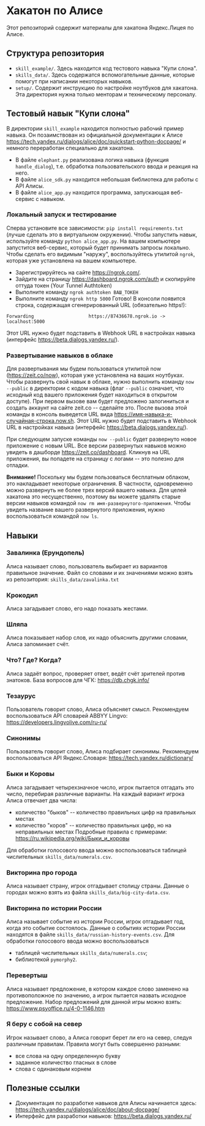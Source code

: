 # Хакатон по Алисе
Этот репозиторий содержит материалы для хакатона Яндекс.Лицея по Алисе.

## Структура репозитория
- `skill_example/`. Здесь находится код тестового навыка "Купи слона".
- `skills_data/`. Здесь содержатся вспомогательные данные, которые помогут при написании некоторых навыков.
- `setup/`. Содержит инструкцию по настройке ноутбуков для хакатона. Эта директория нужна только менторам и техническому персоналу.

## Тестовый навык "Купи слона"
В директории `skill_example` находится полностью рабочий пример навыка.
Он позаимствован из официальной документации к Алисе https://tech.yandex.ru/dialogs/alice/doc/quickstart-python-docpage/ и немного переработан специально для хакатона.
- В файле `elephant.py` реализована логика навыка (функция `handle_dialog`), т.е. обработка пользовательского ввода и реакция на него.
- В файле `alice_sdk.py` находится небольшая библиотека для работы с API Алисы.
- В файле `alice_app.py` находится программа, запускающая веб-сервис с навыком.

### Локальный запуск и тестирование
Сперва установите все зависимости: `pip install requirements.txt` (лучше сделать это в виртуальном окружении).
Чтобы запустить навык, используйте команду `python alice_app.py`.
На вашем компьютере запустится веб-сервис, который будет принимать запросы локально.
Чтобы сделать его видимым "наружу", воспользуйтесь утилитой `ngrok`, которая уже установлена на вашем компьютере.
- Зарегистрируйтесь на сайте https://ngrok.com/.
- Зайдите на страницу https://dashboard.ngrok.com/auth и скопируйте оттуда токен (Your Tunnel Authtoken)
- Выполните команду `ngrok authtoken ВАШ_ТОКЕН`
- Выполните команду `ngrok http 5000`
Готово! В консоли появится строка, содержащая сгенерированный URL (обязательно https!):
```
Forwarding                    https://87436678.ngrok.io -> localhost:5000
```
Этот URL нужно будет подставить в Webhook URL в настройках навыка (интерфейс https://beta.dialogs.yandex.ru/).

### Развертывание навыков в облаке
Для развертывания мы будем пользоваться утилитой now (https://zeit.co/now), которая уже установлена на ваших ноутбуках.
Чтобы развернуть свой навык в облаке, нужно выполнить команду `now --public` в директории с кодом навыка (флаг `--public` означает, что исходный код вашего приложения будет находиться в открытом доступе).
При первом вызове вам будет предложено залогиниться и создать аккаунт на сайте zeit.co -- сделайте это.
После вызова этой команды в консоль выведется URL вида https://имя-навыка-и-случайная-строка.now.sh.
Этот URL нужно будет подставить в Webhook URL в настройках навыка (интерфейс https://beta.dialogs.yandex.ru/).

При следующем запуске команды `now --public` будет развернуто новое приложение с новым URL.
Все версии развернутых навыков можно увидеть в дашборде https://zeit.co/dashboard.
Кликнув на URL приложения, вы попадете на страницу с логами -- это полезно для отладки.

**Внимание!** Поскольку мы будем пользоваться бесплатным облаком, это накладывает некоторые ограничения.
В частности, одновременно можно развернуть не более трех версий вашего навыка.
Для целей хакатона это несущественно, поэтому вы можете удалять старые версии навыков командой `now rm имя-развернутого-приложения`.
Чтобы увидеть название вашего развернутого приложения, нужно воспользоваться командой `now ls`.


## Навыки

### Завалинка (Ерундопель)
Алиса называет слово, пользователь выбирает из вариантов правильное значение.
Файл со словами и их значениями можно взять из репозитория: `skills_data/zavalinka.txt`

### Крокодил
Алиса загадывает слово, его надо показать жестами.

### Шляпа
Алиса показывает набор слов, их надо объяснить другими словами, Алиса запоминает счёт.

### Что? Где? Когда?
Алиса задаёт вопрос, проверяет ответ, ведёт счёт зрителей против знатоков.
База вопросов для ЧГК: https://db.chgk.info/

### Тезаурус
Пользователь говорит слово, Алиса объясняет смысл.
Рекомендуем воспользоваться API словарей ABBYY Lingvo: https://developers.lingvolive.com/ru-ru/

### Синонимы
Пользователь говорит слово, Алиса подбирает синонимы.
Рекомендуем воспользоваться API Яндекс.Словаря: https://tech.yandex.ru/dictionary/

### Быки и Коровы
Алиса загадывает четырехзначное число, игрок пытается отгадать это число, перебирая различные варианты.
На каждый вариант игрока Алиса отвечает два числа:
- количество "быков" -- количество правильных цифр на правильных местах
- количество "коров" -- количество правильных цифр, но на неправильных местах
Подробные правила с примерами: https://ru.wikipedia.org/wiki/Быки_и_коровы

Для обработки голосового ввода можно воспользоваться таблицей числительных `skills_data/numerals.csv`.

### Викторина про города
Алиса называет страну, игрок отгадывает столицу страны.
Данные о городах можно взять из файла `skills_data/big-city-data.csv`.

### Викторина по истории России
Алиса называет событие из истории России, игрок отгадывает год, когда это событие состоялось.
Данные о событиях истории России находятся в файле `skills_data/russian-history-events.csv`.
Для обработки голосового ввода можно воспользоваться
- таблицей числительных `skills_data/numerals.csv`;
- библиотекой `pymorphy2`.

### Перевертыш
Алиса называет предложение, в котором каждое слово заменено на противоположное по значению, а игрок пытается назвать исходное предложение.
Набор предложений для данной игры можно взять: https://www.psyoffice.ru/4-0-1146.htm

### Я беру с собой на север
Игрок называет слово, а Алиса говорит берет ли его на север, следуя различным правилам.
Правила могут быть совершенно разными:
- все слова на одну определенную букву
- заданное количество гласных в слове
- слова с одинаковым корнем

## Полезные ссылки
- Документация по разработке навыков для Алисы начинается здесь: https://tech.yandex.ru/dialogs/alice/doc/about-docpage/
- Интерфейс для разработки навыков: https://beta.dialogs.yandex.ru/
